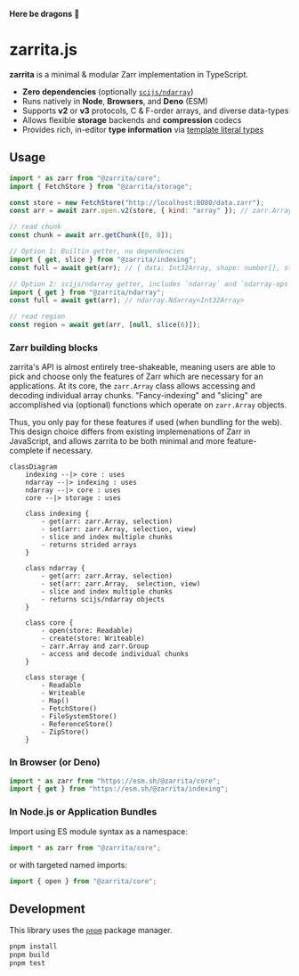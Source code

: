 **Here be dragons** 🐉

# zarrita.js

**zarrita** is a minimal & modular Zarr implementation in TypeScript.

- **Zero dependencies** (optionally
  [`scijs/ndarray`](https://github.com/scijs/ndarray))
- Runs natively in **Node**, **Browsers**, and **Deno** (ESM)
- Supports **v2** or **v3** protocols, C & F-order arrays, and diverse
  data-types
- Allows flexible **storage** backends and **compression** codecs
- Provides rich, in-editor **type information** via
  [template literal types](https://www.typescriptlang.org/docs/handbook/2/template-literal-types.html)

## Usage

```javascript
import * as zarr from "@zarrita/core";
import { FetchStore } from "@zarrita/storage";

const store = new FetchStore("http://localhost:8080/data.zarr");
const arr = await zarr.open.v2(store, { kind: "array" }); // zarr.Array<DataType, FetchStore>

// read chunk
const chunk = await arr.getChunk([0, 0]);

// Option 1: Builtin getter, no dependencies
import { get, slice } from "@zarrita/indexing";
const full = await get(arr); // { data: Int32Array, shape: number[], stride: number[] }

// Option 2: scijs/ndarray getter, includes `ndarray` and `ndarray-ops` dependencies
import { get } from "@zarrita/ndarray";
const full = await get(arr); // ndarray.Ndarray<Int32Array>

// read region
const region = await get(arr, [null, slice(6)]);
```

### Zarr building blocks

zarrita's API is almost entirely tree-shakeable, meaning users are able to pick
and choose only the features of Zarr which are necessary for an applications. At
its core, the `zarr.Array` class allows accessing and decoding individual array chunks.
"Fancy-indexing" and "slicing" are accomplished via (optional) functions which
operate on `zarr.Array` objects.

Thus, you only pay for these features if used (when bundling for the web). This
design choice differs from existing implemenations of Zarr in JavaScript, and
allows zarrita to be both minimal and more feature-complete if necessary.

```mermaid
classDiagram
    indexing --|> core : uses
    ndarray --|> indexing : uses
    ndarray --|> core : uses
    core --|> storage : uses

    class indexing {
        - get(arr: zarr.Array, selection)
        - set(arr: zarr.Array, selection, view)
        - slice and index multiple chunks
        - returns strided arrays
    }

    class ndarray {
        - get(arr: zarr.Array, selection)
        - set(arr: zarr.Array,  selection, view)
        - slice and index multiple chunks
        - returns scijs/ndarray objects
    }

    class core {
        - open(store: Readable)
        - create(store: Writeable)
        - zarr.Array and zarr.Group
        - access and decode individual chunks
    }

    class storage {
        - Readable
        - Writeable
        - Map()
        - FetchStore()
        - FileSystemStore()
        - ReferenceStore()
        - ZipStore()
    }
```

### In Browser (or Deno)

```javascript
import * as zarr from "https://esm.sh/@zarrita/core";
import { get } from "https://esm.sh/@zarrita/indexing";
```

### In Node.js or Application Bundles

Import using ES module syntax as a namespace:

```javascript
import * as zarr from "@zarrita/core";
```

or with targeted named imports:

```javascript
import { open } from "@zarrita/core";
```

## Development

This library uses the [`pnpm`](https://pnpm.io/) package manager.

```bash
pnpm install
pnpm build
pnpm test
```
